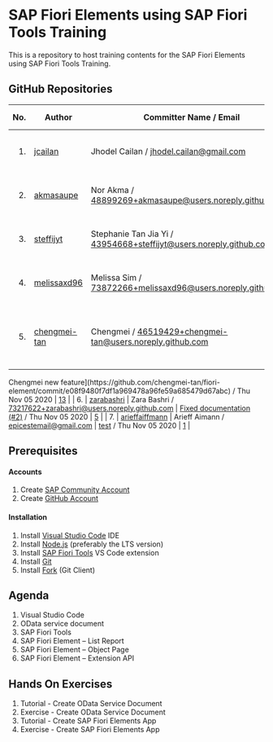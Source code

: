 # SAP Fiori Elements using SAP Fiori Tools Training

This is a repository to host training contents for the SAP Fiori Elements using SAP Fiori Tools Training.

## GitHub Repositories

| No. | Author | Committer Name / Email | Latest Commit / Date | Commits |
| ---:| ------ | ---------------------- | -------------------- |:-------:|
| 1. | [jcailan](https:&#x2F;&#x2F;github.com&#x2F;jcailan) | Jhodel Cailan / jhodel.cailan@gmail.com | [Fixed documentation (#3)](https:&#x2F;&#x2F;github.com&#x2F;jcailan&#x2F;fiori-element&#x2F;commit&#x2F;d7c3e6f4dd85300dcd6c99eee45b6794eb538154) / Thu Nov 05 2020 | [4](https:&#x2F;&#x2F;github.com&#x2F;jcailan&#x2F;fiori-element&#x2F;commits) |
| 2. | [akmasaupe](https:&#x2F;&#x2F;github.com&#x2F;akmasaupe) | Nor Akma / 48899269+akmasaupe@users.noreply.github.com | [Added a demo pull request (#1)](https:&#x2F;&#x2F;github.com&#x2F;akmasaupe&#x2F;fiori-element&#x2F;commit&#x2F;7d617a7670540d0157f3390ee703582df8f02f9d) / Thu Nov 05 2020 | [3](https:&#x2F;&#x2F;github.com&#x2F;akmasaupe&#x2F;fiori-element&#x2F;commits) |
| 3. | [steffijyt](https:&#x2F;&#x2F;github.com&#x2F;steffijyt) | Stephanie Tan Jia Yi / 43954668+steffijyt@users.noreply.github.com | [Added a demo pull request (#1)](https:&#x2F;&#x2F;github.com&#x2F;steffijyt&#x2F;fiori-element&#x2F;commit&#x2F;f2acf0daede7fbd845b8254275f86d7232183d84) / Thu Nov 05 2020 | [3](https:&#x2F;&#x2F;github.com&#x2F;steffijyt&#x2F;fiori-element&#x2F;commits) |
| 4. | [melissaxd96](https:&#x2F;&#x2F;github.com&#x2F;melissaxd96) | Melissa Sim / 73872266+melissaxd96@users.noreply.github.com | [Added a demo pull request (#1)](https:&#x2F;&#x2F;github.com&#x2F;melissaxd96&#x2F;fiori-element&#x2F;commit&#x2F;3349ed38d95bde2d0a926e3cee164f0cf1bc238c) / Thu Nov 05 2020 | [4](https:&#x2F;&#x2F;github.com&#x2F;melissaxd96&#x2F;fiori-element&#x2F;commits) |
| 5. | [chengmei-tan](https:&#x2F;&#x2F;github.com&#x2F;chengmei-tan) | Chengmei / 46519429+chengmei-tan@users.noreply.github.com | [Merge pull request #2 from chengmei-tan&#x2F;chengmei-new-feature

Chengmei new feature](https:&#x2F;&#x2F;github.com&#x2F;chengmei-tan&#x2F;fiori-element&#x2F;commit&#x2F;e08f9480f7df1a969478a96fe59a685479d67abc) / Thu Nov 05 2020 | [13](https:&#x2F;&#x2F;github.com&#x2F;chengmei-tan&#x2F;fiori-element&#x2F;commits) |
| 6. | [zarabashri](https:&#x2F;&#x2F;github.com&#x2F;zarabashri) | Zara Bashri / 73217622+zarabashri@users.noreply.github.com | [Fixed documentation (#2)](https:&#x2F;&#x2F;github.com&#x2F;zarabashri&#x2F;fiori-element&#x2F;commit&#x2F;9eec1010694b7440da8fd15540675105c18129c9) / Thu Nov 05 2020 | [5](https:&#x2F;&#x2F;github.com&#x2F;zarabashri&#x2F;fiori-element&#x2F;commits) |
| 7. | [arieffaiffmann](https:&#x2F;&#x2F;github.com&#x2F;arieffaiffmann) | Arieff Aimann / epicestemail@gmail.com | [test](https:&#x2F;&#x2F;github.com&#x2F;arieffaiffmann&#x2F;fiori-element&#x2F;commit&#x2F;5d15c23848fe62355095737a52f202bcefb622a7) / Thu Nov 05 2020 | [1](https:&#x2F;&#x2F;github.com&#x2F;arieffaiffmann&#x2F;fiori-element&#x2F;commits) |

## Prerequisites

#### Accounts

1. Create [SAP Community Account](https://community.sap.com/)
2. Create [GitHub Account](https://github.com/join)

#### Installation

1. Install [Visual Studio Code](https://code.visualstudio.com/download) IDE
2. Install [Node.js](https://nodejs.org/en/download/) (preferably the LTS version)
3. Install [SAP Fiori Tools](https://marketplace.visualstudio.com/items?itemName=SAPSE.sap-ux-fiori-tools-extension-pack) VS Code extension
4. Install [Git](https://git-scm.com/downloads)
5. Install [Fork](https://git-fork.com/) (Git Client)

## Agenda

1. Visual Studio Code
2. OData service document
3. SAP Fiori Tools
4. SAP Fiori Element – List Report
5. SAP Fiori Element – Object Page
6. SAP Fiori Element – Extension API

## Hands On Exercises

1. Tutorial - Create OData Service Document
2. Exercise - Create OData Service Document
3. Tutorial - Create SAP Fiori Elements App
4. Exercise - Create SAP Fiori Elements App
